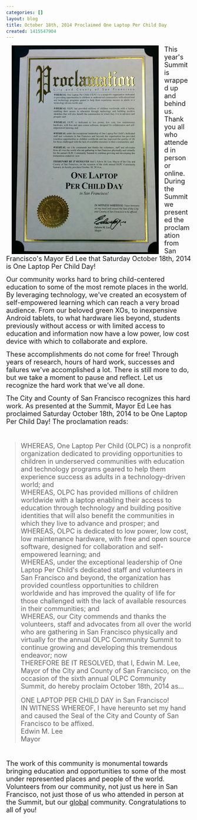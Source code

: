 ```yaml
---
categories: []
layout: blog
title: October 18th, 2014 Proclaimed One Laptop Per Child Day
created: 1415547904
---
```

<p><img alt="Proclamation of OLPC Day" src="/sites/default/files/u6/proclamation.jpg" style="float: left; margin-right: 15px; margin-left: 15px; width: 400px; height: 565px;" /><span style="font-size:18px;">This year&#39;s Summit is wrapped up and behind us. Thank you all who attended in person or online. During the Summit we presented the proclamation from San Francisco&#39;s Mayor Ed Lee that Saturday October 18th, 2014 is One Laptop Per Child Day!</span></p>
<p><span style="font-size:18px;">Our community works hard to bring child-centered education to some of the most remote places in the world. By leveraging technology, we&#39;ve created an ecosystem of self-empowered learning which can reach a very broad audience. From our beloved green XOs, to inexpensive Android tablets, to what hardware lies beyond, students previously without access or with limited access to education and information now have a low power, low cost device with which to collaborate and explore.</span></p>
<p><span style="font-size:18px;">These accomplishments do not come for free! Through years of research, hours of hard work, successes and failures we&#39;ve accomplished a lot. There is still more to do, but we take a moment to pause and reflect. Let us recognize the hard work that we&#39;ve all done.</span></p>
<p><span style="font-size:18px;">The City and County of San Francisco recognizes this hard work. As presented at the Summit, Mayor Ed Lee has proclaimed Saturday October 18th, 2014 to be One Laptop Per Child Day! The proclamation reads:</span></p>
<p>&nbsp;</p>
<blockquote>
	<div>
		<span style="font-size:18px;">WHEREAS, One Laptop Per Child (OLPC) is a nonprofit organization dedicated to providing opportunities to children in underserved communities with education and technology programs geared to help them experience success as adults in a technology-driven world; and</span></div>
	<div>
		<span style="font-size:18px;">WHEREAS, OLPC has provided millions of children worldwide with a laptop enabling their access to education through technology and building positive identities that will also benefit the communities in which they live to advance and prosper; and</span></div>
	<div>
		<span style="font-size:18px;">WHEREAS, OLPC is dedicated to low power, low cost, low maintenance hardware, with free and open source software, designed for collaboration and self-empowered learning; and</span></div>
	<div>
		<span style="font-size:18px;">WHEREAS, under the exceptional leadership of One Laptop Per Child&#39;s dedicated staff and volunteers in San Francisco and beyond, the organization has provided countless opportunities to children worldwide and has improved the quality of life for those challenged with the lack of available resources in their communities; and</span></div>
	<div>
		<span style="font-size:18px;">WHEREAS, our City commends and thanks the volunteers, staff and advocates from all over the world who are gathering in San Francisco physically and virtually for the annual OLPC Community Summit to continue growing and developing this tremendous endeavor; now</span></div>
	<div>
		<span style="font-size:18px;">THEREFORE BE IT RESOLVED, that I, Edwin M. Lee, Mayor of the City and County of San Francisco, on the occasion of the sixth annual OLPC Community Summit, do hereby proclaim October 18th, 2014 as...</span></div>
	<div>
		&nbsp;</div>
	<div>
		<span style="font-size:18px;">ONE LAPTOP PER CHILD DAY in San Francisco!</span></div>
	<div>
		<span style="font-size:18px;">IN WITNESS WHEREOF, I have hereunto set my hand and caused the Seal of the City and County of San Francisco to be affixed.</span></div>
	<div>
		<span style="font-size:18px;">Edwin M. Lee</span></div>
	<div>
		<span style="font-size:18px;">Mayor</span></div>
</blockquote>
<div>
	&nbsp;</div>
<p><span style="font-size:18px;">The work of this community is monumental towards bringing education and opportunities to some of the most under represented places and people of the world. Volunteers from our community, not just us here in San Francisco, not just those of us who attended in person at the Summit, but our <u>global</u> community. Congratulations to all of you!</span></p>
<div>
	&nbsp;</div>
